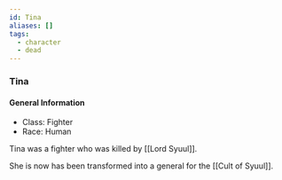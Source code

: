 ```yaml
---
id: Tina
aliases: []
tags:
  - character
  - dead
---
```



### Tina

#### General Information
- Class: Fighter
- Race: Human


Tina was a fighter who was killed by [[Lord Syuul]].

She is now has been transformed into a general for the [[Cult of Syuul]].

